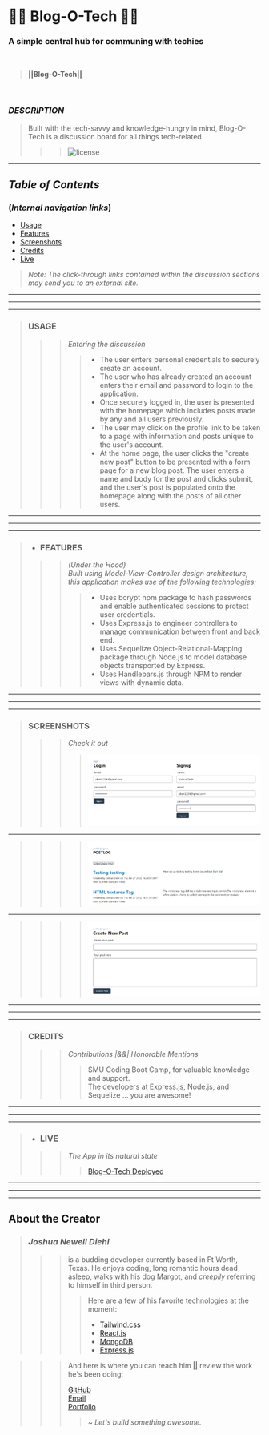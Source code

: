 #   🧑‍💻 Blog-O-Tech 🧑‍💻

### A simple central hub for communing with techies 
<br />  

> **||Blog-O-Tech||** 
  
<br />  

### *DESCRIPTION* 
> Built with the tech-savvy and knowledge-hungry in mind, Blog-O-Tech is a discussion board for all things tech-related.
>  
>>>  ![license](https://img.shields.io/static/v1?label=License&message=MIT&color=blue)
___  

## *Table of Contents*
### (*Internal navigation links*)
- [Usage](#usage)
- [Features](#features)
- [Screenshots](#screenshots)
- [Credits](#credits)
- [Live](#live)

> *Note: The click-through links contained within the discussion sections may send you to an external site.* <br>
___  
___
___
>  ### **USAGE**
>>>  *Entering the discussion* <br>
>>>>  - The user enters personal credentials to securely create an account.
>>>>  - The user who has already created an account  enters their email and password to login to the application.  
>>>>  - Once securely logged in, the user is presented with the homepage which includes posts made by any and all users previously.  
>>>>  - The user may click on the profile link to be taken to a page with information and posts unique to the user's account.
>>>>  - At the home page, the user clicks the "create new post" button to be presented with a form page for a new blog post.  The user enters a name and body for the post and clicks submit, and the user's post is populated onto the homepage along with the posts of all other users.
___  
___
___  
> - ### **FEATURES**
>>>  *(Under the Hood)* <br>
>>>  *Built using Model-View-Controller design architecture, this application makes use of the following technologies:*
>>>> - Uses bcrypt npm package to hash passwords and enable authenticated sessions to protect user credentials.
>>>> - Uses Express.js to engineer controllers to manage communication between front and back end.
>>>> - Uses Sequelize Object-Relational-Mapping package through Node.js to model database objects transported by Express.  
>>>> - Uses Handlebars.js through NPM to render views with dynamic data.
___  
___
___  
>  ### **SCREENSHOTS**
>>>  *Check it out* <br>
>>>>  ![Signup Page](./assets/README-imgs/signup.png)
___  
>>>>  ![Home Page](./assets/README-imgs/homepage.png)
___  
>>>>  ![New Post](./assets/README-imgs/newpost.png)

___  
___
___  
>  ### **CREDITS**
>>>  *Contributions |&&| Honorable Mentions* <br>
>>>>  SMU Coding Boot Camp, for valuable knowledge and support.  
>>>>  The developers at Express.js, Node.js, and Sequelize ... you are awesome!
___  
___
___  
> - ### **LIVE**
>>>  *The App in its natural state* <br>
>>>>  [Blog-O-Tech Deployed](https://glacial-sands-70721.herokuapp.com/)
___  
___
___  


## About the Creator

> ### *Joshua Newell Diehl*
>>>  
>>> is a budding developer currently based in Ft Worth, Texas.  He enjoys coding, long romantic hours dead asleep, walks with his dog Margot, and *creepily* referring to himself in third person.  
>>>>  
>>>> Here are a few of his favorite technologies at the moment:
>>>> - [Tailwind.css](https://tailwindcss.com/)
>>>> - [React.js](https://reactjs.org/)  
>>>> - [MongoDB](https://www.mongodb.com/)  
>>>> - [Express.js](https://expressjs.com/)

>>>>  
>>  
>>> And here is where you can reach him [||](https://developer.mozilla.org/en-US/docs/Web/JavaScript/Reference/Operators/Logical_OR 'Javascript OR Operator') review the work he's been doing:   
>>>
>>> [GitHub](https://github.com/JaynewDee 'Repositories authored by Joshua Newell Diehl')  
>>> [Email](mailto:jdiehl2236@gmail.com)  
>>> [Portfolio](https://jaynewdee.github.io/Personal-Portfolio-Bluev2/)
>>>
>>>> ~ *Let's build something awesome.*